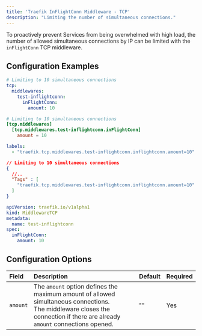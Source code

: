 ```yaml
---
title: 'Traefik InFlightConn Middleware - TCP'
description: "Limiting the number of simultaneous connections."
---
```


To proactively prevent Services from being overwhelmed with high load, the number of allowed simultaneous connections by IP can be limited with the `inFlightConn` TCP middleware.

## Configuration Examples

```yaml tab="Structured (YAML)"
# Limiting to 10 simultaneous connections
tcp:
  middlewares:
    test-inflightconn:
      inFlightConn:
        amount: 10
```

```toml tab="Structured (TOML)"
# Limiting to 10 simultaneous connections
[tcp.middlewares]
  [tcp.middlewares.test-inflightconn.inFlightConn]
    amount = 10
```

```yaml tab="Labels"
labels:
  - "traefik.tcp.middlewares.test-inflightconn.inflightconn.amount=10"
```

```json tab="Tags"
// Limiting to 10 simultaneous connections
{
  //..
  "Tags" : [
    "traefik.tcp.middlewares.test-inflightconn.inflightconn.amount=10"
  ]
}
```

```yaml tab="Kubernetes"
apiVersion: traefik.io/v1alpha1
kind: MiddlewareTCP
metadata:
  name: test-inflightconn
spec:
  inFlightConn:
    amount: 10
```

## Configuration Options

| Field | Description | Default | Required |
|:------|:------------|------------------|-------|
| `amount` | The `amount` option defines the maximum amount of allowed simultaneous connections. <br /> The middleware closes the connection if there are already `amount` connections opened. | "" | Yes |
